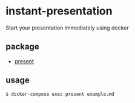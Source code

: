 # instant-presentation
Start your presentation immediately using docker

## package
- [present](https://github.com/vinayak-mehta/present)

## usage
```bash
$ docker-compose exec present example.md
```
